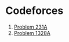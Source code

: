 # Codeforces
1. [Problem 231A](https://codeforces.com/problemset/problem/231/A)
2. [Problem 1328A](https://codeforces.com/problemset/problem/1328/A)
